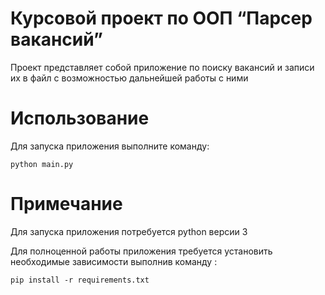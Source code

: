 # Курсовой проект по ООП “Парсер вакансий”
Проект представляет собой приложение по поиску вакансий и записи их в файл
с возможностью дальнейшей работы с ними


# Использование

Для запуска приложения выполните команду:
```shell
python main.py
```

# Примечание
Для запуска приложения потребуется  python версии 3

Для полноценной работы приложения требуется установить необходимые зависимости выполнив команду :
```shell
pip install -r requirements.txt
```
